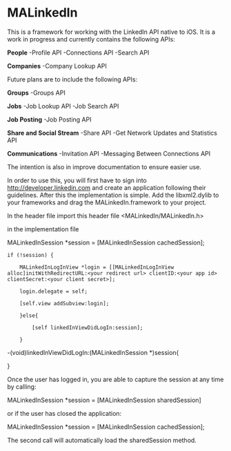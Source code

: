 MALinkedIn
==========

This is a framework for working with the LinkedIn API native to iOS. It is a work in progress and currently contains the following APIs:

**People**
-Profile API
-Connections API
-Search API

**Companies**
-Company Lookup API

Future plans are to include the following APIs:

**Groups**
-Groups API

**Jobs**
-Job Lookup API
-Job Search API

**Job Posting**
-Job Posting API

**Share and Social Stream**
-Share API
-Get Network Updates and Statistics API

**Communications**
-Invitation API
-Messaging Between Connections API

The intention is also in improve documentation to ensure easier use.

In order to use this, you will first have to sign into http://developer.linkedin.com and create an application following their guidelines. After this the implementation is simple. Add the libxml2.dylib to your frameworks and drag the MALinkedIn.framework to your project. 

In the header file import this header file <MALinkedIn/MALinkedIn.h>

in the implementation file

MALinkedInSession *session = [MALinkedInSession cachedSession];

	if (!session) {
	
		MALinkedInLogInView *login = [[MALinkedInLogInView alloc]initWithRedirectURL:<your redirect url> clientID:<your app id> clientSecret:<your client secret>];
		
		login.delegate = self;
		
		[self.view addSubview:login];
		
    	}else{
    	
        	[self linkedInViewDidLogIn:session];
        	
    	}
    	


-(void)linkedInViewDidLogIn:(MALinkedInSession *)session{
	
}

Once the user has logged in, you are able to capture the session at any time by calling:

MALinkedInSession *session = [MALinkedInSession sharedSession]

or if the user has closed the application:

MALinkedInSession *session = [MALinkedInSession cachedSession];

The second call will automatically load the sharedSession method.
	
	

